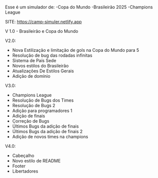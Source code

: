Esse é um simulador de:
-Copa do Mundo
-Brasileirão 2025
-Champions League

SITE: https://camp-simuler.netlify.app


V 1.0 - Brasileirão e Copa do Mundo

V2.0:
- Nova Estilização e limitação de gols na Copa do Mundo para 5
- Resolução de bug das rodadas infinitas
- Sistema de País Sede
- Novos estilos do Brasileirão
- Atualizações De Estilos Gerais
- Adição de domínio       

V3.0:
- Champions League
- Resolução de Bugs dos Times
- Resolução de Bugs 2
- Adição para programadores 1
- Adição de finais
- Correção de Bugs
- Últimos Bugs da adição de finais
- Últimos Bugs da adição de finais 2
- Adição de novos times na champions

V4.0:
- Cabeçalho
- Novo estilo de README
- Footer
- Libertadores